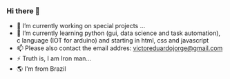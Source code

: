 ### Hi there 👋

- 🔭 I’m currently working on special projects ...
- 🌱 I’m currently learning python (gui, data science and task automation), c language (IOT for arduino) and starting in html, css and javascript
- 📫 Please also contact the email addres: victoreduardojorge@gmail.com
- ⚡ Truth is, I am Iron man...
- 🌎 I'm from Brazil
